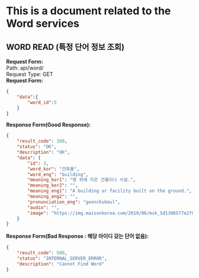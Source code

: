 # This is a document related to the Word services

## WORD READ (특정 단어 정보 조회)
__Request Form:__   
Path: api/word/   
Request Type: GET   
__Request Form:__
```json
{
    "data":{
        "word_id":5
    }
}
```
  
__Response Form(Good Response):__
```json
{
    "result_code": 200,
    "status": "OK",
    "description": "OK",
    "data": {
        "id": 3,
        "word_kor": "건축물",
        "word_eng": "building",
        "meaning_kor1": "땅 위에 지은 건물이나 시설.",
        "meaning_kor2": "",
        "meaning_eng1": "A building or facility built on the ground.",
        "meaning_eng2": "",
        "pronunciation_eng": "geonchukmul",
        "audio": "",
        "image": "https://img.maisonkorea.com/2019/06/msk_5d1306577e2f0.jpg"
    }
}
```

__Response Form(Bad Response : 해당 아이디 갖는 단어 없음):__
```json
{
    "result_code": 500,
    "status": "INTERNAL_SERVER_ERROR",
    "description": "Cannot Find Word"
}
```

